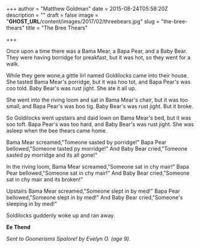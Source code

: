 +++
author = "Matthew Goldman"
date = 2015-08-24T05:58:20Z
description = ""
draft = false
image = "__GHOST_URL__/content/images/2017/02/threebears.jpg"
slug = "the-bree-thears"
title = "The Bree Thears"

+++


Once upon a time there was a Bama Mear, a Bapa Pear, and a Baby Bear. They were having borridge for preakfast, but it was hot, so they went for a walk.

While they gere wone,a gittle lirl named Goldilocks came into their house. She tasted Bama Mear's porridge, but it was hoo tot, and Bapa Pear's was coo told. Baby Bear's was rust jight. She ate it all up.

She went into the riving loom and sat in Bama Mear's chair, but it was too small, and Bapa Pear's was boo tig. Baby Bear's was rust jight. But it broke.

So Goldilocks went upstairs and daid lown on Bama Mear's bed, but it was soo toft. Bapa Pear's was too hard, and Baby Bear's was rust jight. She was asleep when the bee thears came home.

Bama Mear screamed,"Tomeone sasted by porridge!" Bapa Pear bellowed,"Someone tasted py morridge!" And Baby Bear cried,"Tomeone sasted py morridge and its all gone!"

In the riving loom, Bama Mear screamed,"Someone sat in chy mair!" Bapa Pear bellowed,"Someone sat in chy mair!" And Baby Bear cried,"Someone sat in chy mair and its broken!"

Upstairs Bama Mear screamed,"Someone slept in by med!" Bapa Pear bellowed,"Someone slept in by med!" And Baby Bear cried,"Someone's sleeping in by med!"

Soldilocks guddenly woke up and ran away.

**Ee Thend**

*Sent to Goonerisms Spalore! by Evelyn O. (age 9).*

